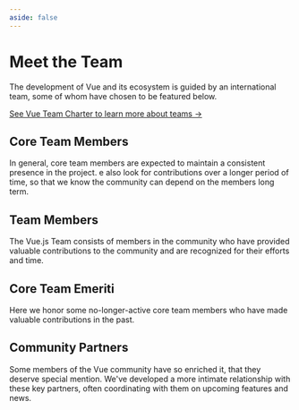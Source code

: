 ```yaml
---
aside: false
---
```


<script setup>
import { computed } from 'vue'
import TeamCard from '../.vitepress/components/TeamCard.vue'
import coreTeamData from './core-team.json'
import emeritiTeamData from './emeriti.json'
import partnersData from './partners.json'
import shuffle from 'lodash/shuffle'

const coreTeamList = computed(() => {
  return coreTeamData.slice(0, 1).concat(shuffle(coreTeamData.slice(1)))
})
const emeritiTeamList = computed(() => shuffle(emeritiTeamData))
const partnersList = computed(() => shuffle(partnersData))
</script>

# Meet the Team

The development of Vue and its ecosystem is guided by an international team, some of whom have chosen to be featured below.

[See Vue Team Charter to learn more about teams →](https://github.com/vuejs/governance/blob/master/Team-Charter.md)

## Core Team Members

In general, core team members are expected to maintain a consistent presence in the project. e also look for contributions over a longer period of time, so that we know the community can depend on the members long term.

<TeamCard
  v-for="member in coreTeamList"
  :key="member.name"
  :profile="member"
/>

## Team Members

The Vue.js Team consists of members in the community who have provided valuable contributions to the community and are recognized for their efforts and time.

## Core Team Emeriti

Here we honor some no-longer-active core team members who have made valuable contributions in the past.

<TeamCard
  v-for="member in emeritiTeamList"
  :key="member.name"
  :profile="member"
/>

## Community Partners

Some members of the Vue community have so enriched it, that they deserve special mention. We've developed a more intimate relationship with these key partners, often coordinating with them on upcoming features and news.

<TeamCard
  v-for="member in partnersList"
  :key="member.name"
  :profile="member"
/>
